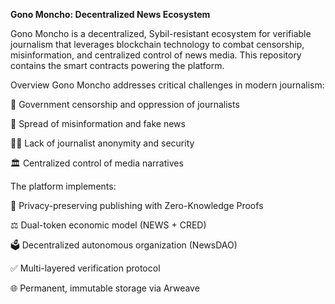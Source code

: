 **Gono Moncho: Decentralized News Ecosystem**

Gono Moncho is a decentralized, Sybil-resistant ecosystem for verifiable journalism that leverages blockchain technology to combat censorship, misinformation, and centralized control of news media. This repository contains the smart contracts powering the platform.

Overview
Gono Moncho addresses critical challenges in modern journalism:

🚫 Government censorship and oppression of journalists

🤥 Spread of misinformation and fake news

🕵️‍♂️ Lack of journalist anonymity and security

🏛️ Centralized control of media narratives

The platform implements:

🔐 Privacy-preserving publishing with Zero-Knowledge Proofs

⚖️ Dual-token economic model (NEWS + CRED)

🗳️ Decentralized autonomous organization (NewsDAO)

✅ Multi-layered verification protocol

🌐 Permanent, immutable storage via Arweave
